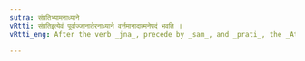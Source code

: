 ```yaml
---
sutra: संप्रतिभ्यामनाध्याने
vRtti: संप्रतिइत्येवं पूर्वाज्जानातेरनाध्याने वर्त्तमानादात्मनेपदं भवति ॥
vRtti_eng: After the verb _jna_, precede by _sam_, and _prati_, the _Atmanepada_ is employed, when not used in the sense of 'remembering with regret.'

---
```

